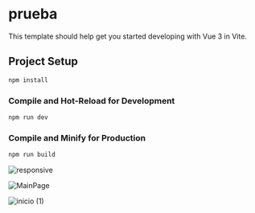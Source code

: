 # prueba

This template should help get you started developing with Vue 3 in Vite.

## Project Setup

```sh
npm install
```

### Compile and Hot-Reload for Development

```sh
npm run dev
```

### Compile and Minify for Production

```sh
npm run build
```
![responsive](https://github.com/jesusd21/Vue_Base_Proyect/assets/83063147/7ee025e8-2a06-4b06-b2b1-fe073224a753)





![MainPage](https://github.com/jesusd21/Vue_Base_Proyect/assets/83063147/35bef802-e5e8-4915-a6ae-b0f86bfaf5ef)






![inicio (1)](https://github.com/jesusd21/Vue_Base_Proyect/assets/83063147/c0ecc1b6-edce-43ba-a822-f6bb5d6e782d)



